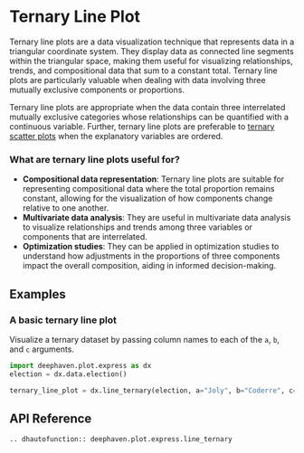 # Ternary Line Plot

Ternary line plots are a data visualization technique that represents data in a triangular coordinate system. They display data as connected line segments within the triangular space, making them useful for visualizing relationships, trends, and compositional data that sum to a constant total. Ternary line plots are particularly valuable when dealing with data involving three mutually exclusive components or proportions.

Ternary line plots are appropriate when the data contain three interrelated mutually exclusive categories whose relationships can be quantified with a continuous variable. Further, ternary line plots are preferable to [ternary scatter plots](scatter-ternary.md) when the explanatory variables are ordered.

### What are ternary line plots useful for?

- **Compositional data representation**: Ternary line plots are suitable for representing compositional data where the total proportion remains constant, allowing for the visualization of how components change relative to one another.
- **Multivariate data analysis**: They are useful in multivariate data analysis to visualize relationships and trends among three variables or components that are interrelated.
- **Optimization studies**: They can be applied in optimization studies to understand how adjustments in the proportions of three components impact the overall composition, aiding in informed decision-making.

## Examples

### A basic ternary line plot

Visualize a ternary dataset by passing column names to each of the `a`, `b`, and `c` arguments.

```python order=ternary_line_plot,election
import deephaven.plot.express as dx
election = dx.data.election()

ternary_line_plot = dx.line_ternary(election, a="Joly", b="Coderre", c="Bergeron")
```

## API Reference
```{eval-rst}
.. dhautofunction:: deephaven.plot.express.line_ternary
```